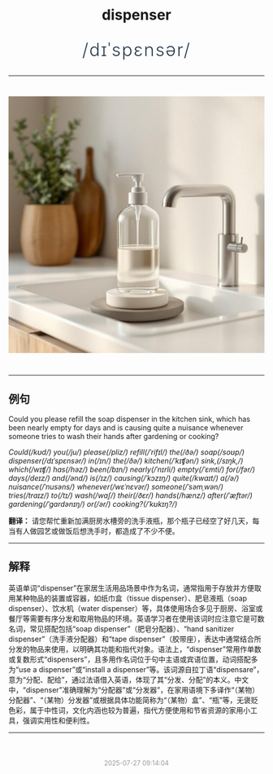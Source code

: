 <div align="center">

# dispenser

<div style="margin: 30px 0;">
<h1 style="font-size: 2.5em; font-weight: 300; letter-spacing: 2px; margin: 0; color: #2c3e50;">
/dɪˈspɛnsər/
</h1>
</div>

</div>

---

<div align="center" style="margin: 40px 0;">

![dispenser](images/dispenser.png)

</div>

---

## 例句

Could you please refill the soap dispenser in the kitchen sink, which has been nearly empty for days and is causing quite a nuisance whenever someone tries to wash their hands after gardening or cooking?

*Could(/kʊd/) you(/ju/) please(/pliz/) refill(/ˈrifɪl/) the(/ðə/) soap(/soʊp/) dispenser(/dɪˈspɛnsər/) in(/ɪn/) the(/ðə/) kitchen(/ˈkɪʧən/) sink,(/sɪŋk,/) which(/wɪʧ/) has(/həz/) been(/bɪn/) nearly(/ˈnɪrli/) empty(/ˈɛmti/) for(/fər/) days(/deɪz/) and(/ənd/) is(/ɪz/) causing(/ˈkɔzɪŋ/) quite(/kwaɪt/) a(/ə/) nuisance(/ˈnusəns/) whenever(/wɛˈnɛvər/) someone(/ˈsəmˌwən/) tries(/traɪz/) to(/tɪ/) wash(/wɑʃ/) their(/ðɛr/) hands(/hænz/) after(/ˈæftər/) gardening(/ˈgɑrdənɪŋ/) or(/ər/) cooking?(/ˈkʊkɪŋ?/)*

**翻译：** 请您帮忙重新加满厨房水槽旁的洗手液瓶，那个瓶子已经空了好几天，每当有人做园艺或做饭后想洗手时，都造成了不少不便。

---

## 解释

英语单词“dispenser”在家居生活用品场景中作为名词，通常指用于存放并方便取用某种物品的装置或容器，如纸巾盒（tissue dispenser）、肥皂液瓶（soap dispenser）、饮水机（water dispenser）等，具体使用场合多见于厨房、浴室或餐厅等需要有序分发和取用物品的环境。英语学习者在使用该词时应注意它是可数名词，常见搭配包括“soap dispenser”（肥皂分配器）、“hand sanitizer dispenser”（洗手液分配器）和“tape dispenser”（胶带座），表达中通常结合所分发的物品来使用，以明确其功能和指代对象。语法上，“dispenser”常用作单数或复数形式“dispensers”，且多用作名词位于句中主语或宾语位置，动词搭配多为“use a dispenser”或“install a dispenser”等。该词源自拉丁语“dispensare”，意为“分配、配给”，通过法语借入英语，体现了其“分发、分配”的本义。中文中，“dispenser”准确理解为“分配器”或“分发器”，在家用语境下多译作“（某物）分配器”、“（某物）分发器”或根据具体功能简称为“（某物）盒”、“瓶”等，无褒贬色彩，属于中性词，文化内涵也较为普遍，指代方便使用和节省资源的家用小工具，强调实用性和便利性。


---

<div align="center" style="margin-top: 50px;">
<small style="color: #999; font-size: 0.9em;">2025-07-27 09:14:04</small>
</div>
